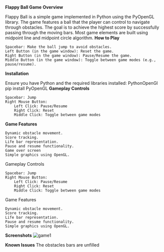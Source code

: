 **Flappy Ball Game**
**Overview**

Flappy Ball is a simple game implemented in Python using the PyOpenGL library. The game features a ball that the player can control to navigate through obstacles. The goal is to achieve the highest score by successfully passing through the moving bars. Most game elements are built using midpoint line and midpoint circle algorithm.
**How to Play**

    Spacebar: Make the ball jump to avoid obstacles.
    Left Button (in the game window): Reset the game.
    Right Button (in the game window): Pause/Resume the game.
    Middle Button (in the game window): Toggle between game modes (e.g., pause/resume).

**Installation**

Ensure you have Python and the required libraries installed:
PythonOpenGl
pip install PyOpenGL
**Gameplay Controls**

    Spacebar: Jump
    Right Mouse Button:
        Left Click: Pause/Resume
        Right Click: Reset
        Middle Click: Toggle between game modes

**Game Features**

    Dynamic obstacle movement.
    Score tracking.
    Life bar representation.
    Pause and resume functionality.
    Game over screen
    Simple graphics using OpenGL.

Gameplay Controls

    Spacebar: Jump
    Right Mouse Button:
        Left Click: Pause/Resume
        Right Click: Reset
        Middle Click: Toggle between game modes

Game Features

    Dynamic obstacle movement.
    Score tracking.
    Life bar representation.
    Pause and resume functionality.
    Simple graphics using OpenGL.

**Screenshots**
![game1](https://github.com/mdsafwoansaliken/Flappy-Ball-Game/assets/121634592/24298840-8269-495b-a8d9-fd144c7eac8d)


**Known Issues**
The obstacles bars are unfilled
